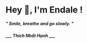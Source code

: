 <h1 title="head"> Hey 👋, I'm Endale !</h1>

**<h5><i>" Smile, breathe and go slowly. "</i></h5>**

*<b>___ Thích Nhất Hạnh ___</b>*
